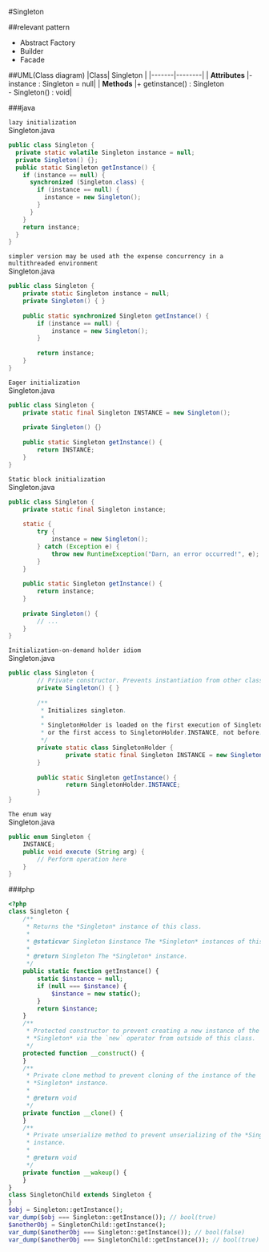 #Singleton

##relevant pattern
- Abstract Factory
- Builder
- Facade

##UML(Class diagram)
|Class| Singleton |
|-------|--------|
| **Attributes** |- instance : Singleton = null|
| **Methods** |+ getinstance() : Singleton <br /> - Singleton() : void|

###java

`lazy initialization`  
Singleton.java
```java
public class Singleton {
  private static volatile Singleton instance = null;
  private Singleton() {};
  public static Singleton getInstance() {
    if (instance == null) {
      synchronized (Singleton.class) {
        if (instance == null) {
          instance = new Singleton();
        }
      }
    }
    return instance;
  }
}
```
`simpler version may be used ath the expense concurrency in a multithreaded environment`  
Singleton.java
```java
public class Singleton {
    private static Singleton instance = null;
    private Singleton() { }
 
    public static synchronized Singleton getInstance() {
        if (instance == null) {
            instance = new Singleton();
        }
 
        return instance;
    }
}
```
`Eager initialization`  
Singleton.java
```java
public class Singleton {
    private static final Singleton INSTANCE = new Singleton();
 
    private Singleton() {}
 
    public static Singleton getInstance() {
        return INSTANCE;
    }
}
```
`Static block initialization`  
Singleton.java
```java
public class Singleton {
    private static final Singleton instance;
 
    static {
        try {
            instance = new Singleton();
        } catch (Exception e) {
            throw new RuntimeException("Darn, an error occurred!", e);
        }
    }
 
    public static Singleton getInstance() {
        return instance;
    }
 
    private Singleton() {
        // ...
    }
}
```
`Initialization-on-demand holder idiom`  
Singleton.java
```java
public class Singleton {
        // Private constructor. Prevents instantiation from other classes.
        private Singleton() { }
 
        /**
         * Initializes singleton.
         *
         * SingletonHolder is loaded on the first execution of Singleton.getInstance()
         * or the first access to SingletonHolder.INSTANCE, not before.
         */
        private static class SingletonHolder {
                private static final Singleton INSTANCE = new Singleton();
        }
 
        public static Singleton getInstance() {
                return SingletonHolder.INSTANCE;
        }
}
```
`The enum way`  
Singleton.java
```java
public enum Singleton {
    INSTANCE;
    public void execute (String arg) {
        // Perform operation here 
    }
}
```
###php

```php
<?php
class Singleton {
    /**
     * Returns the *Singleton* instance of this class.
     *
     * @staticvar Singleton $instance The *Singleton* instances of this class.
     *
     * @return Singleton The *Singleton* instance.
     */
    public static function getInstance() {
        static $instance = null;
        if (null === $instance) {
            $instance = new static();
        }
        return $instance;
    }
    /**
     * Protected constructor to prevent creating a new instance of the
     * *Singleton* via the `new` operator from outside of this class.
     */
    protected function __construct() {
    }
    /**
     * Private clone method to prevent cloning of the instance of the
     * *Singleton* instance.
     *
     * @return void
     */
    private function __clone() {
    }
    /**
     * Private unserialize method to prevent unserializing of the *Singleton*
     * instance.
     *
     * @return void
     */
    private function __wakeup() {
    }
}
class SingletonChild extends Singleton {
}
$obj = Singleton::getInstance();
var_dump($obj === Singleton::getInstance()); // bool(true)
$anotherObj = SingletonChild::getInstance();
var_dump($anotherObj === Singleton::getInstance()); // bool(false)
var_dump($anotherObj === SingletonChild::getInstance()); // bool(true)

```
